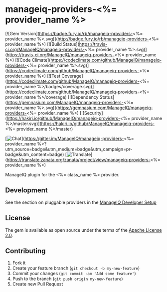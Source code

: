 # manageiq-providers-<%= provider_name %>

[![Gem Version](https://badge.fury.io/rb/manageiq-providers-<%= provider_name %>.svg)](http://badge.fury.io/rb/manageiq-providers-<%= provider_name %>)
[![Build Status](https://travis-ci.org/ManageIQ/manageiq-providers-<%= provider_name %>.svg)](https://travis-ci.org/ManageIQ/manageiq-providers-<%= provider_name %>)
[![Code Climate](https://codeclimate.com/github/ManageIQ/manageiq-providers-<%= provider_name %>.svg)](https://codeclimate.com/github/ManageIQ/manageiq-providers-<%= provider_name %>)
[![Test Coverage](https://codeclimate.com/github/ManageIQ/manageiq-providers-<%= provider_name %>/badges/coverage.svg)](https://codeclimate.com/github/ManageIQ/manageiq-providers-<%= provider_name %>/coverage)
[![Dependency Status](https://gemnasium.com/ManageIQ/manageiq-providers-<%= provider_name %>.svg)](https://gemnasium.com/ManageIQ/manageiq-providers-<%= provider_name %>)
[![Security](https://hakiri.io/github/ManageIQ/manageiq-providers-<%= provider_name %>/master.svg)](https://hakiri.io/github/ManageIQ/manageiq-providers-<%= provider_name %>/master)

[![Chat](https://badges.gitter.im/Join%20Chat.svg)](https://gitter.im/ManageIQ/manageiq-providers-<%= provider_name %>?utm_source=badge&utm_medium=badge&utm_campaign=pr-badge&utm_content=badge)
[![Translate](https://img.shields.io/badge/translate-zanata-blue.svg)](https://translate.zanata.org/zanata/project/view/manageiq-providers-<%= provider_name %>)

ManageIQ plugin for the <%= class_name %> provider.

## Development

See the section on pluggable providers in the [ManageIQ Developer Setup](http://manageiq.org/docs/guides/developer_setup)

## License

The gem is available as open source under the terms of the [Apache License 2.0](http://www.apache.org/licenses/LICENSE-2.0).

## Contributing

1. Fork it
2. Create your feature branch (`git checkout -b my-new-feature`)
3. Commit your changes (`git commit -am 'Add some feature'`)
4. Push to the branch (`git push origin my-new-feature`)
5. Create new Pull Request
